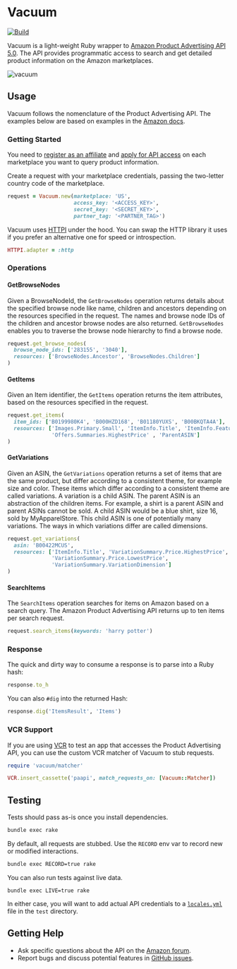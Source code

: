 # Vacuum

[![Build](https://github.com/hakanensari/vacuum/workflows/build/badge.svg)](https://github.com/hakanensari/vacuum/actions)

Vacuum is a light-weight Ruby wrapper to [Amazon Product Advertising API 5.0](https://webservices.amazon.com/paapi5/documentation/). The API provides programmatic access to search and get detailed product information on the Amazon marketplaces.

![vacuum](http://f.cl.ly/items/2k2X0e2u0G3k1c260D2u/vacuum.png)

## Usage

Vacuum follows the nomenclature of the Product Advertising API. The examples below are based on examples in the [Amazon docs](https://webservices.amazon.com/paapi5/documentation/).

### Getting Started

You need to [register as an affiliate](https://affiliate-program.amazon.com) and [apply for API access](https://affiliate-program.amazon.com/assoc_credentials/home) on each marketplace you want to query product information.

Create a request with your marketplace credentials, passing the two-letter country code of the marketplace.

```ruby
request = Vacuum.new(marketplace: 'US',
                     access_key: '<ACCESS_KEY>',
                     secret_key: '<SECRET_KEY>',
                     partner_tag: '<PARTNER_TAG>')
```

Vacuum uses [HTTPI](https://github.com/savonrb/httpi) under the hood. You can swap the HTTP library it uses if you prefer an alternative one for speed or introspection.

```ruby
HTTPI.adapter = :http
```

### Operations

#### GetBrowseNodes

Given a BrowseNodeId, the `GetBrowseNodes` operation returns details about the specified browse node like name, children and ancestors depending on the resources specified in the request. The names and browse node IDs of the children and ancestor browse nodes are also returned. `GetBrowseNodes` enables you to traverse the browse node hierarchy to find a browse node.

```ruby
request.get_browse_nodes(
  browse_node_ids: ['283155', '3040'],
  resources: ['BrowseNodes.Ancestor', 'BrowseNodes.Children']
)
```

#### GetItems

Given an Item identifier, the `GetItems` operation returns the item attributes, based on the resources specified in the request.

```ruby
request.get_items(
  item_ids: ['B0199980K4', 'B000HZD168', 'B01180YUXS', 'B00BKQTA4A'],
  resources: ['Images.Primary.Small', 'ItemInfo.Title', 'ItemInfo.Features',
              'Offers.Summaries.HighestPrice' , 'ParentASIN']
)
```

#### GetVariations

Given an ASIN, the `GetVariations` operation returns a set of items that are the same product, but differ according to a consistent theme, for example size and color. These items which differ according to a consistent theme are called variations. A variation is a child ASIN. The parent ASIN is an abstraction of the children items. For example, a shirt is a parent ASIN and parent ASINs cannot be sold. A child ASIN would be a blue shirt, size 16, sold by MyApparelStore. This child ASIN is one of potentially many variations. The ways in which variations differ are called dimensions.

```ruby
request.get_variations(
  asin: 'B00422MCUS',
  resources: ['ItemInfo.Title', 'VariationSummary.Price.HighestPrice',
              'VariationSummary.Price.LowestPrice',
              'VariationSummary.VariationDimension']
)
```

#### SearchItems

The `SearchItems` operation searches for items on Amazon based on a search query. The Amazon Product Advertising API returns up to ten items per search request.

```ruby
request.search_items(keywords: 'harry potter')
```

### Response

The quick and dirty way to consume a response is to parse into a Ruby hash:

```ruby
response.to_h
```

You can also `#dig` into the returned Hash:

```ruby
response.dig('ItemsResult', 'Items')
```

### VCR Support

If you are using [VCR](https://github.com/vcr/vcr) to test an app that accesses the Product Advertising API, you can use the custom VCR matcher of Vacuum to stub requests.

```ruby
require 'vacuum/matcher'

VCR.insert_cassette('paapi', match_requests_on: [Vacuum::Matcher])
```

## Testing

Tests should pass as-is once you install dependencies.

```sh
bundle exec rake
```

By default, all requests are stubbed. Use the `RECORD` env var to record new or modified interactions.

```sh
bundle exec RECORD=true rake
```

You can also run tests against live data.

```shell
bundle exec LIVE=true rake
```

In either case, you will want to add actual API credentials to a [`locales.yml`](https://github.com/hakanensari/vacuum/blob/master/test/locales.yml.example) file in the `test` directory.

## Getting Help

* Ask specific questions about the API on the [Amazon forum](https://forums.aws.amazon.com/forum.jspa?forumID=9).
* Report bugs and discuss potential features in [GitHub issues](https://github.com/hakanensari/vacuum/issues).


